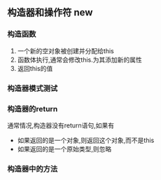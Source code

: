 ## 构造器和操作符 new

### 构造函数

1. 一个新的空对象被创建并分配给this
2. 函数体执行,通常会修改this.为其添加新的属性
3. 返回this的值

### 构造器模式测试

### 构造器的return

通常情况,构造器没有return语句,如果有

- 如果返回的是一个对象,则返回这个对象,而不是this
- 如果返回的是一个原始类型,则忽略

### 构造器中的方法

